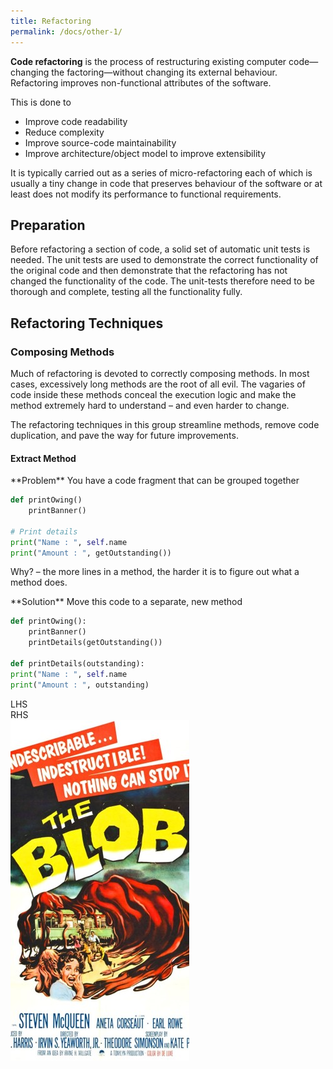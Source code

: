 ```yaml
---
title: Refactoring
permalink: /docs/other-1/
---
```


**Code refactoring** is the process of restructuring existing computer code—changing the factoring—without changing its external behaviour. Refactoring improves non-functional attributes of the software.  

This is done to 
* Improve code readability
* Reduce complexity
* Improve source-code maintainability
* Improve architecture/object model to improve extensibility

It is typically carried out as a series of micro-refactoring each of which is usually a tiny change in code that preserves behaviour of the software or at least does not modify its performance to functional requirements.  

## Preparation
Before refactoring a section of code, a solid set of automatic unit tests is needed. The unit tests are used to demonstrate the correct functionality of the original code and then demonstrate that the refactoring has not changed the functionality of the code. The unit-tests therefore need to be thorough and complete, testing all the functionality fully.  

## Refactoring Techniques

### Composing Methods
Much of refactoring is devoted to correctly composing methods. In most cases, excessively long methods are the root of all evil. The vagaries of code inside these methods conceal the execution logic and make the method extremely hard to understand – and even harder to change.  

The refactoring techniques in this group streamline methods, remove code duplication, and pave the way for future improvements.  

#### Extract Method
<div class="row">
<div class="col-6" markdown="1">
**Problem**  
You have a code fragment that can be grouped together  

```python
def printOwing()
    printBanner()

# Print details
print("Name : ", self.name
print("Amount : ", getOutstanding())
```
Why? – the more lines in a method, the harder it is to figure out what a method does.
</div>
<div class="col-6"  markdown="1">**Solution**  
Move this code to a separate, new method

```python
def printOwing():
    printBanner()
    printDetails(getOutstanding())

def printDetails(outstanding):
print("Name : ", self.name
print("Amount : ", outstanding)
```
</div>
</div>









<div class="row">
    <div class="col-6" markdown="1">
    LHS
    </div>
    <div class="col-6"  markdown="1">
    RHS
    </div>
</div>

<img src="/assets/img/other/blob.jpg" alt="The Blob!">


